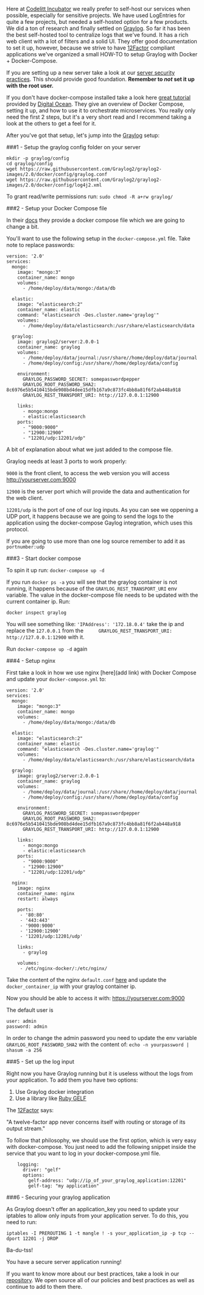 Here at [Codelitt Incubator](http://www.codelitt.com/) we really prefer to self-host our services when possible, especially for sensitive projects. We have used LogEntries for quite a few projects, but needed a self-hosted option for a few products. We did a ton of research and finally settled on [Graylog](https://www.graylog.org/). So far it has been the best self-hosted tool to centralize logs that we've found. It has a rich web client with a lot of filters and a solid UI. They offer good documentation to set it up, however, because we strive to have [12Factor](12factor.net) compliant applications we've organized a small HOW-TO to setup Graylog with Docker + Docker-Compose.

If you are setting up a new server take a look at our [server security practices](https://github.com/codelittinc/incubator-resources/blob/master/best_practices/servers.md). This should provide good foundation. **Remember to *not* set it up with the root user.**

If you don't have docker-compose installed take a look here [great tutorial](https://www.digitalocean.com/community/tutorials/how-to-install-and-use-docker-compose-on-ubuntu-14-04) provided by [Digital Ocean](https://www.digitalocean.com/). They give an overview of Docker Compose, setting it up, and how to use it to orchestrate microservices. You really only need the first 2 steps, but it's a very short read and I recommend taking a look at the others to get a feel for it. 

After you've got that setup, let's jump into the [Graylog](https://www.graylog.org/) setup:

###1 - Setup the graylog config folder on your server
```
mkdir -p graylog/config
cd graylog/config
wget https://raw.githubusercontent.com/Graylog2/graylog2-images/2.0/docker/config/graylog.conf
wget https://raw.githubusercontent.com/Graylog2/graylog2-images/2.0/docker/config/log4j2.xml
```

To grant read/write permissions run: `sudo chmod -R a+rw graylog/`

###2 - Setup your Docker Compose file

In their [docs](http://docs.graylog.org/en/2.0/pages/installation/docker.html) they provide a docker compose file which we are going to change a bit.

You'll want to use the following setup in the `docker-compose.yml` file. Take note to replace passwords:
```
version: '2.0'
services:
  mongo:
    image: "mongo:3"
    container_name: mongo
    volumes:
      - /home/deploy/data/mongo:/data/db

  elastic:
    image: "elasticsearch:2"
    container_name: elastic
    command: "elasticsearch -Des.cluster.name='graylog'"
    volumes:
      - /home/deploy/data/elasticsearch:/usr/share/elasticsearch/data

  graylog:
    image: graylog2/server:2.0.0-1
    container_name: graylog
    volumes:
      - /home/deploy/data/journal:/usr/share//home/deploy/data/journal
      - /home/deploy/config:/usr/share//home/deploy/data/config

    environment:
      GRAYLOG_PASSWORD_SECRET: somepasswordpepper
      GRAYLOG_ROOT_PASSWORD_SHA2: 8c6976e5b5410415bde908bd4dee15dfb167a9c873fc4bb8a81f6f2ab448a918
      GRAYLOG_REST_TRANSPORT_URI: http://127.0.0.1:12900

    links:
      - mongo:mongo
      - elastic:elasticsearch
    ports:
      - "9000:9000"
      - "12900:12900"
      - "12201/udp:12201/udp"
```
A bit of explanation about what we just added to the compose file. 

Graylog needs at least 3 ports to work properly:

`9000` is the front client, to access the web version you will access http://yourserver.com:9000

`12900` is the server port which will provide the data and authentication for the web client.

`12201/udp` is the port of one of our log inputs. As you can see we oppening a UDP port, it happens because we are going to send the logs to the application using the docker-compose Gaylog integration, which uses this protocol.

If you are going to use more than one log source remember to add it as `portnumber:udp`

###3 - Start docker compose

To spin it up run: `docker-compose up -d`

If you run `docker ps -a` you will see that the graylog container is not running, it happens because of the `GRAYLOG_REST_TRANSPORT_URI` env variable. The value in the docker-compose file needs to be updated with the current container ip.  Run:

`docker inspect graylog` 

You will see something like: `'IPAddress': '172.18.0.4'` take the ip and replace the `127.0.0.1` from the `     GRAYLOG_REST_TRANSPORT_URI: http://127.0.0.1:12900` with it.

Run `docker-compose up -d` again

###4 - Setup nginx

First take a look in how we use nginx [here](add link) with Docker Compose and update your `docker-compose.yml` to:
```
version: '2.0'
services:
  mongo:
    image: "mongo:3"
    container_name: mongo
    volumes:
      - /home/deploy/data/mongo:/data/db

  elastic:
    image: "elasticsearch:2"
    container_name: elastic
    command: "elasticsearch -Des.cluster.name='graylog'"
    volumes:
      - /home/deploy/data/elasticsearch:/usr/share/elasticsearch/data

  graylog:
    image: graylog2/server:2.0.0-1
    container_name: graylog
    volumes:
      - /home/deploy/data/journal:/usr/share//home/deploy/data/journal
      - /home/deploy/config:/usr/share//home/deploy/data/config

    environment:
      GRAYLOG_PASSWORD_SECRET: somepasswordpepper
      GRAYLOG_ROOT_PASSWORD_SHA2: 8c6976e5b5410415bde908bd4dee15dfb167a9c873fc4bb8a81f6f2ab448a918
      GRAYLOG_REST_TRANSPORT_URI: http://127.0.0.1:12900

    links:
      - mongo:mongo
      - elastic:elasticsearch
    ports:
      - "9000:9000"
      - "12900:12900"
      - "12201/udp:12201/udp"
      
  nginx:
    image: nginx
    container_name: nginx
    restart: always

    ports:
     - '80:80'
     - '443:443'
     - '9000:9000'
     - '12900:12900'
     - '12201/udp:12201/udp'

    links:
      - graylog

    volumes: 
     - /etc/nginx-docker/:/etc/nginx/
```

Take the content of the nginx `default.conf` [here](https://github.com/kaiomagalhaes/blog/blob/master/en/graylog/default.conf) and update the `docker_container_ip` with your graylog container ip.

Now you should be able to access it with: https://yourserver.com:9000

The default user is
```
user: admin
password: admin
```

In order to change the admin password you need to update the env variable `GRAYLOG_ROOT_PASSWORD_SHA2` with the content of: `echo -n yourpassword | shasum -a 256`

###5 - Set up the log input

Right now you have Graylog running but it is useless without the logs from your application. To add them you have two options:

 1. Use Graylog docker integration
 2. Use a library like [Ruby GELF](https://github.com/Graylog2/gelf-rb)
 
The [12Factor](http://12factor.net/logs) says:

"A twelve-factor app never concerns itself with routing or storage of its output stream."

To follow that philosophy, we should use the first option, which is very easy with docker-compose. You just need to add the following snippet inside the service that you want to log in your docker-compose.yml file.

```
    logging:
      driver: "gelf"
      options:
        gelf-address: "udp://ip_of_your_graylog_application:12201"
        gelf-tag: "my application"
```

###6 - Securing your graylog application

As Graylog doesn't offer an application_key you need to update your iptables to allow only inputs from your application server. To do this, you need to run:

`iptables -I PREROUTING 1 -t mangle ! -s your_application_ip -p tcp --dport 12201 -j DROP`


Ba-du-tss!

You have a secure server application running!

If you want to know more about our best practices, take a look in our [repository](https://github.com/codelittinc/incubator-resources). We open source all of our policies and best practices as well as continue to add to them there.
